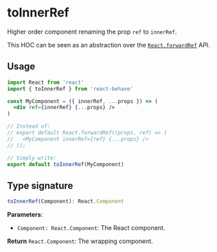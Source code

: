 <!--
  THIS FILE WAS GENERATED!
  Don't make any changes in it, update src/core/toInnerRef.js instead.
  If you still need to make changes in this file, remove this header so it won't be overridden.
-->

# toInnerRef

[fr]: https://reactjs.org/docs/react-api.html#reactforwardref

Higher order component renaming the prop `ref` to `innerRef`.

This HOC can be seen as an abstraction over the [`React.forwardRef`][fr] API.

## Usage

```jsx
import React from 'react'
import { toInnerRef } from 'react-behave'

const MyComponent = ({ innerRef, ...props }) => (
  <div ref={innerRef} {...props} />
)

// Instead of:
// export default React.forwardRef((props, ref) => (
//   <MyComponent innerRef={ref} {...props} />
// ));

// Simply write:
export default toInnerRef(MyComponent)
```

## Type signature

```js
toInnerRef(Component): React.Component
```

**Parameters**:

- `Component: React.Component`: The React component.

**Return** `React.Component`: The wrapping component.
